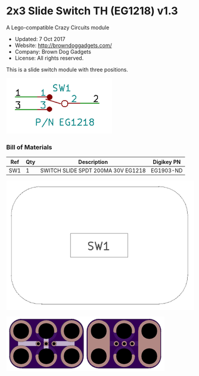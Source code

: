 <!--- start title --->
# 2x3 Slide Switch TH (EG1218) v1.3
A Lego-compatible Crazy Circuits module

- Updated: 7 Oct 2017
- Website: http://browndoggadgets.com/
- Company: Brown Dog Gadgets
- License: All rights reserved.
<!--- end title --->

This is a slide switch module with three positions. 

![Schematic](schematic.png)

<!--- bom start --->
### Bill of Materials

|Ref|Qty|Description|Digikey PN|
|---|---|-----------|------|
|SW1|1|SWITCH SLIDE SPDT 200MA 30V EG1218|EG1903-ND|


<!--- bom end --->
![Assembly Diagram](assembly.png)

![Gerber Preview](preview.png)

